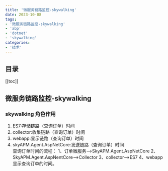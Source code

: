```yaml
---
title: '微服务链路监控-skywalking'
date: 2023-10-08  
tags:
- '微服务链路监控-skywalking'
- 'abp'
- 'dotnet'
- 'skywalking'
categories:
- '技术'
---
```


## 目录
[[toc]]

## 微服务链路监控-skywalking

### skywalking 角色作用  
1. ES7:存储链路（查询订单）时间  
2. collector:收集链路（查询订单）时间
3. webapp:显示链路（查询订单）时间  
4. skyAPM.Agent.AspNetCore:发送链路（查询订单）时间  
查询订单时间的流程：
1、订单微服务——>SkyAPM.Agent.AspNetCore 
2、SkyAPM.Agent.AspNentCore——>Collector 
3、collector——>ES7 
4、webapp显示查询订单的时间。  


